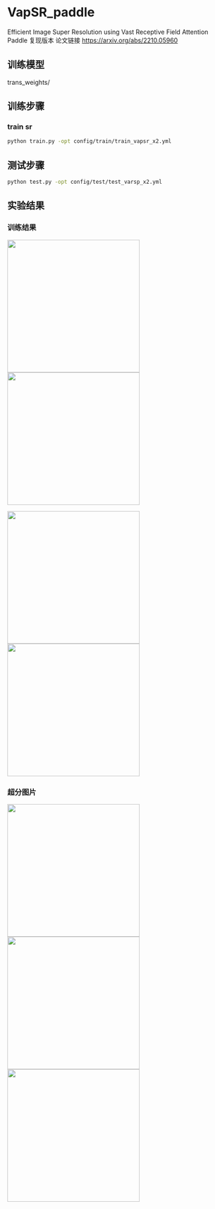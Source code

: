 # VapSR_paddle

Efficient Image Super Resolution using Vast Receptive Field Attention    Paddle 复现版本
论文链接 https://arxiv.org/abs/2210.05960

## 训练模型
trans_weights/
## 训练步骤
### train sr
```bash
python train.py -opt config/train/train_vapsr_x2.yml
```

## 测试步骤
```bash
python test.py -opt config/test/test_varsp_x2.yml
```

## 实验结果
### 训练结果
<p float="left">
    <img src="figs/class_loss.png" width="300"/><img src="figs/FLOPs.png" width="300"/>
</p>
<p float="left">
    <img src="figs/Percent.png" width="300"/><img src="figs/PSNR.png" width="300"/>
</p>

### 超分图片

<p float="left">
    <img src="figs/1201HR.png" width="300"/><img src="figs/1201LR.png" width="300"/><img src="figs/1201SR.png" width="300"/>
</p>


